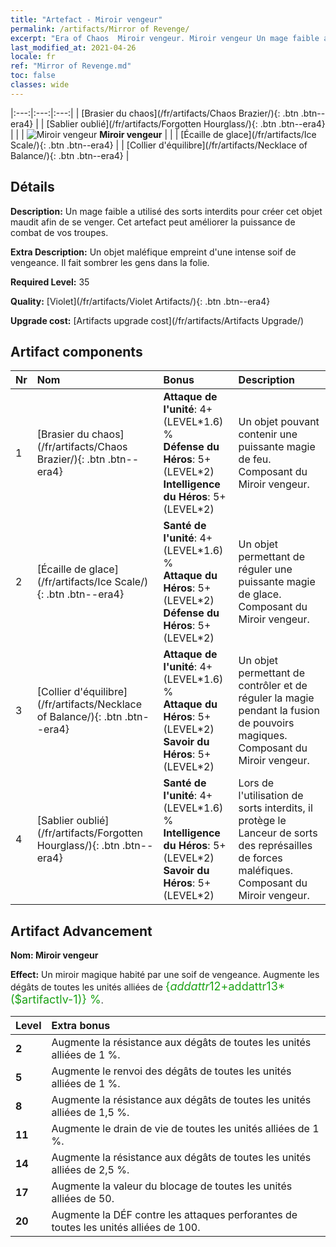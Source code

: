 ```yaml
---
title: "Artefact - Miroir vengeur"
permalink: /artifacts/Mirror of Revenge/
excerpt: "Era of Chaos  Miroir vengeur. Miroir vengeur Un mage faible a utilisé des sorts interdits pour créer cet objet maudit afin de se venger. Cet artefact peut améliorer la puissance de combat de vos troupes."
last_modified_at: 2021-04-26
locale: fr
ref: "Mirror of Revenge.md"
toc: false
classes: wide
---
```


  |:---:|:---:|:---:| 
  |  [Brasier du chaos](/fr/artifacts/Chaos Brazier/){: .btn .btn--era4} |   |  [Sablier oublié](/fr/artifacts/Forgotten Hourglass/){: .btn .btn--era4} | 
  |   | ![Miroir vengeur](/images/t/icon_artifact_35.png) **Miroir vengeur** |  | 
  |  [Écaille de glace](/fr/artifacts/Ice Scale/){: .btn .btn--era4} |   |  [Collier d'équilibre](/fr/artifacts/Necklace of Balance/){: .btn .btn--era4} | 


## Détails

 **Description:** Un mage faible a utilisé des sorts interdits pour créer cet objet maudit afin de se venger. Cet artefact peut améliorer la puissance de combat de vos troupes.

 **Extra Description:** Un objet maléfique empreint d'une intense soif de vengeance. Il fait sombrer les gens dans la folie.

 **Required Level:** 35

 **Quality:** [Violet](/fr/artifacts/Violet Artifacts/){: .btn .btn--era4}

 **Upgrade cost:** [Artifacts upgrade cost](/fr/artifacts/Artifacts Upgrade/)



## Artifact components

  | Nr |    Nom    |   Bonus | Description | 
  |:---|:-----------|:--------|:------------| 
  | 1 | [Brasier du chaos](/fr/artifacts/Chaos Brazier/){: .btn .btn--era4} | **Attaque de l'unité**: 4+(LEVEL\*1.6) %<br/>**Défense du Héros**: 5+(LEVEL\*2)<br/>**Intelligence du Héros**: 5+(LEVEL\*2) | Un objet pouvant contenir une puissante magie de feu. Composant du Miroir vengeur. | 
  | 2 | [Écaille de glace](/fr/artifacts/Ice Scale/){: .btn .btn--era4} | **Santé de l'unité**: 4+(LEVEL\*1.6) %<br/>**Attaque du Héros**: 5+(LEVEL\*2)<br/>**Défense du Héros**: 5+(LEVEL\*2) | Un objet permettant de réguler une puissante magie de glace. Composant du Miroir vengeur. | 
  | 3 | [Collier d'équilibre](/fr/artifacts/Necklace of Balance/){: .btn .btn--era4} | **Attaque de l'unité**: 4+(LEVEL\*1.6) %<br/>**Attaque du Héros**: 5+(LEVEL\*2)<br/>**Savoir du Héros**: 5+(LEVEL\*2) | Un objet permettant de contrôler et de réguler la magie pendant la fusion de pouvoirs magiques. Composant du Miroir vengeur. | 
  | 4 | [Sablier oublié](/fr/artifacts/Forgotten Hourglass/){: .btn .btn--era4} | **Santé de l'unité**: 4+(LEVEL\*1.6) %<br/>**Intelligence du Héros**: 5+(LEVEL\*2)<br/>**Savoir du Héros**: 5+(LEVEL\*2) | Lors de l'utilisation de sorts interdits, il protège le Lanceur de sorts des représailles de forces maléfiques. Composant du Miroir vengeur. | 


## Artifact Advancement

 **Nom: Miroir vengeur**

 **Effect:** Un miroir magique habité par une soif de vengeance. Augmente les dégâts de toutes les unités alliées de <span style="color: #1ca216;font-size:18px">{$addattr12+$addattr13*($artifactlv-1)} %</span>.

  |  Level  |    Extra bonus  | 
  |:--------|:----------------| 
  | **2** | Augmente la résistance aux dégâts de toutes les unités alliées de 1 %. | 
  | **5** | Augmente le renvoi des dégâts de toutes les unités alliées de 1 %. | 
  | **8** | Augmente la résistance aux dégâts de toutes les unités alliées de 1,5 %. | 
  | **11** | Augmente le drain de vie de toutes les unités alliées de 1 %. | 
  | **14** | Augmente la résistance aux dégâts de toutes les unités alliées de 2,5 %. | 
  | **17** | Augmente la valeur du blocage de toutes les unités alliées de 50. | 
  | **20** | Augmente la DÉF contre les attaques perforantes de toutes les unités alliées de 100. | 
